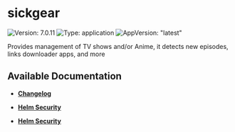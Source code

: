 # sickgear

![Version: 7.0.11](https://img.shields.io/badge/Version-7.0.11-informational?style=flat-square) ![Type: application](https://img.shields.io/badge/Type-application-informational?style=flat-square) ![AppVersion: "latest"](https://img.shields.io/badge/AppVersion-"latest"-informational?style=flat-square)

Provides management of TV shows and/or Anime, it detects new episodes, links downloader apps, and more

## Available Documentation

- [**Changelog**](CHANGELOG)

- [**Helm Security**](container-security)

- [**Helm Security**](helm-security)

